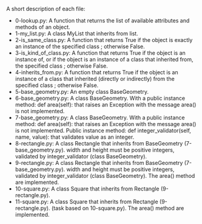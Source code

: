 A short description of each file:
+ 0-lookup.py: A function that returns the list of available attributes and methods of an object.
+ 1-my_list.py: A class MyList that inherits from list.
+ 2-is_same_class.py: A function that returns True if the object is exactly an instance of the specified class ; otherwise False.
+ 3-is_kind_of_class.py: A function that returns True if the object is an instance of, or if the object is an instance of a class that inherited from, the specified class ; otherwise False.
+ 4-inherits_from.py: A function that returns True if the object is an instance of a class that inherited (directly or indirectly) from the specified class ; otherwise False.
+ 5-base_geometry.py: An empty class BaseGeometry.
+ 6-base_geometry.py: A class BaseGeometry. With a public instance method: def area(self): that raises an Exception with the message area() is not implemented.
+ 7-base_geometry.py: A class BaseGeometry. With a public instance method: def area(self): that raises an Exception with the message area() is not implemented. Public instance method: def integer_validator(self, name, value): that validates value as an integer.
+ 8-rectangle.py: A class Rectangle that inherits from BaseGeometry (7-base_geometry.py). width and height must be positive integers, validated by integer_validator (class BaseGeometry).
+ 9-rectangle.py: A class Rectangle that inherits from BaseGeometry (7-base_geometry.py). width and height must be positive integers, validated by integer_validator (class BaseGeometry). The area() method are implemented.
+ 10-square.py: A class Square that inherits from Rectangle (9-rectangle.py).
+ 11-square.py: A class Square that inherits from Rectangle (9-rectangle.py). (task based on 10-square.py). The area() method are implemented.
